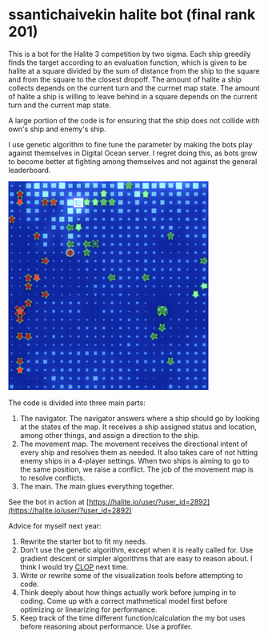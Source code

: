 # ssantichaivekin halite bot (final rank 201)

This is a bot for the Halite 3 competition by two sigma.
Each ship greedily finds the target according to an evaluation function, which is given to be 
halite at a square divided by the sum of distance from the ship to the square and from
the square to the closest dropoff. The amount of halite a ship collects depends on the current turn
and the currnet map state. The amount of halite a ship is willing to leave behind in a square depends 
on the current turn and the current map state.

A large portion of the code is for ensuring that the ship does not collide with own's
ship and enemy's ship.

I use genetic algorithm to fine tune the parameter by making the bots play against themselves
in Digital Ocean server.
I regret doing this, as bots grow to become better at fighting among themselves and not
against the general leaderboard.

<img src="screenshot.png" width="400"/>

The code is divided into three main parts:

1. The navigator. The navigator answers where a ship should go by looking at the states of the map. 
It receives a ship assigned status and location, among other things, and assign a direction to the ship.
2. The movement map. The movement receives the directional intent of every ship and resolves them as needed.
It also takes care of not hitting enemy ships in a 4-player settings. When two ships is aiming to go to the 
same position, we raise a conflict. The job of the movement map is to resolve conflicts.
3. The main. The main glues everything together.

See the bot in action at [https://halite.io/user/?user_id=2892](https://halite.io/user/?user_id=2892)

Advice for myself next year:
1. Rewrite the starter bot to fit my needs.
2. Don't use the genetic algorithm, except when it is really called for.
Use gradient descent or simpler algorithms that are easy to reason about.
I think I would try [CLOP](https://www.remi-coulom.fr/CLOP/) next time.
3. Write or rewrite some of the visualization tools before attempting to code.
4. Think deeply about how things actually work before jumping in to coding.
Come up with a correct mathmetical model first before optimizing or linearizing for performance.
5. Keep track of the time different function/calculation the my bot uses before reasoning about performance.
Use a profiler.
